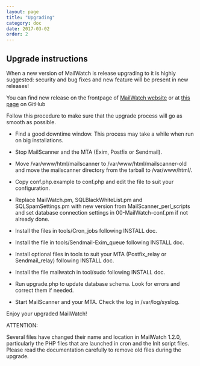 ```yaml
---
layout: page
title: "Upgrading"
category: doc
date: 2017-03-02
order: 2
---
```


## Upgrade instructions

When a new version of MailWatch is release upgrading to it is highly suggested: security and bug fixes and new feature will be present in new releases!

You can find new release on the frontpage of [MailWatch website](http://mailwatch.org) or at [this page](https://github.com/mailwatch/1.2.0/releases) on GitHub 

Follow this procedure to make sure that the upgrade process will go as smooth as possible.

- Find a good downtime window. This process may take a while when run on big installations.

- Stop MailScanner and the MTA (Exim, Postfix or Sendmail).

- Move /var/www/html/mailscanner to /var/www/html/mailscanner-old and move the
  mailscanner directory from the tarball to /var/www/html/.

- Copy conf.php.example to conf.php and edit the file to suit your configuration.

- Replace MailWatch.pm, SQLBlackWhiteList.pm and SQLSpamSettings.pm with new version 
  from MailScanner_perl_scripts and set database connection settings in 00-MailWatch-conf.pm
  if not already done.

- Install the files in tools/Cron_jobs following INSTALL doc.

- Install the file in tools/Sendmail-Exim_queue following INSTALL doc.

- Install optional files in tools to suit your MTA (Postfix_relay or Sendmail_relay) 
  following INSTALL doc.
  
- Install the file mailwatch in tool/sudo following INSTALL doc.

- Run upgrade.php to update database schema. Look for errors and correct them if needed.

- Start MailScanner and your MTA. Check the log in /var/log/syslog.

Enjoy your upgraded MailWatch!

ATTENTION:

Several files have changed their name and location in MailWatch 1.2.0, 
particularly the PHP files that are launched in cron and the Init script files.
Please read the documentation carefully to remove old files during the upgrade.